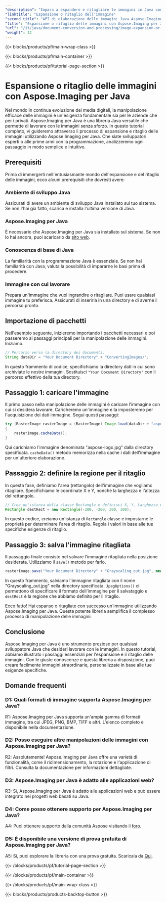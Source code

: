 ```yaml
---
"description": "Impara a espandere e ritagliare le immagini in Java con Aspose.Imaging. Tutorial passo passo per sviluppatori. Migliora le tue capacità di manipolazione delle immagini."
"linktitle": "Espansione o ritaglio dell'immagine"
"second_title": "API di elaborazione delle immagini Java Aspose.Imaging"
"title": "Espansione o ritaglio delle immagini con Aspose.Imaging per Java"
"url": "/it/java/document-conversion-and-processing/image-expansion-or-cropping/"
"weight": 12
---
```


{{< blocks/products/pf/main-wrap-class >}}

{{< blocks/products/pf/main-container >}}

{{< blocks/products/pf/tutorial-page-section >}}

# Espansione o ritaglio delle immagini con Aspose.Imaging per Java

Nel mondo in continua evoluzione dei media digitali, la manipolazione efficace delle immagini è un'esigenza fondamentale sia per le aziende che per i privati. Aspose.Imaging per Java è una libreria Java versatile che permette di lavorare con le immagini senza sforzo. In questo tutorial completo, vi guideremo attraverso il processo di espansione e ritaglio delle immagini utilizzando Aspose.Imaging per Java. Che siate sviluppatori esperti o alle prime armi con la programmazione, analizzeremo ogni passaggio in modo semplice e intuitivo.

## Prerequisiti

Prima di immergerti nell'entusiasmante mondo dell'espansione e del ritaglio delle immagini, ecco alcuni prerequisiti che dovresti avere:

### Ambiente di sviluppo Java

Assicurati di avere un ambiente di sviluppo Java installato sul tuo sistema. Se non l'hai già fatto, scarica e installa l'ultima versione di Java.

### Aspose.Imaging per Java

È necessario che Aspose.Imaging per Java sia installato sul sistema. Se non lo hai ancora, puoi scaricarlo da [sito web](https://releases.aspose.com/imaging/java/).

### Conoscenza di base di Java

La familiarità con la programmazione Java è essenziale. Se non hai familiarità con Java, valuta la possibilità di impararne le basi prima di procedere.

### Immagine con cui lavorare

Prepara un'immagine che vuoi ingrandire o ritagliare. Puoi usare qualsiasi immagine tu preferisca. Assicurati di inserirla in una directory e di averne il percorso pronto.

## Importazione di pacchetti

Nell'esempio seguente, inizieremo importando i pacchetti necessari e poi passeremo ai passaggi principali per la manipolazione delle immagini. Iniziamo.

```java
// Percorso verso la directory dei documenti.
String dataDir = "Your Document Directory" + "ConvertingImages/";
```

In questo frammento di codice, specifichiamo la directory dati in cui sono archiviate le nostre immagini. Sostituisci `"Your Document Directory"` con il percorso effettivo della tua directory.

## Passaggio 1: caricare l'immagine

Il primo passo nella manipolazione delle immagini è caricare l'immagine con cui si desidera lavorare. Caricheremo un'immagine e la imposteremo per l'acquisizione dei dati immagine. Segui questi passaggi:

```java
try (RasterImage rasterImage = (RasterImage) Image.load(dataDir + "aspose-logo.jpg"))
{
    rasterImage.cacheData();
}
```

Qui carichiamo l'immagine denominata "aspose-logo.jpg" dalla directory specificata. `cacheData()` metodo memorizza nella cache i dati dell'immagine per un'ulteriore elaborazione.

## Passaggio 2: definire la regione per il ritaglio

In questa fase, definiamo l'area (rettangolo) dell'immagine che vogliamo ritagliare. Specifichiamo le coordinate X e Y, nonché la larghezza e l'altezza del rettangolo.

```java
// Crea un'istanza della classe Rectangle e definisci X, Y, Larghezza e Altezza del rettangolo
Rectangle destRect = new Rectangle(-200, -200, 300, 300);
```

In questo codice, creiamo un'istanza di `Rectangle` classe e impostarne le proprietà per determinare l'area di ritaglio. Regola i valori in base alle tue specifiche esigenze di ritaglio.

## Passaggio 3: salva l'immagine ritagliata

Il passaggio finale consiste nel salvare l'immagine ritagliata nella posizione desiderata. Utilizziamo il `save()` metodo per farlo. 

```java
rasterImage.save("Your Document Directory" + "Grayscaling_out.jpg", new JpegOptions(), destRect);
```

In questo frammento, salviamo l'immagine ritagliata con il nome "Grayscaling_out.jpg" nella directory specificata. `JpegOptions()` ci permettono di specificare il formato dell'immagine per il salvataggio e `destRect` è la regione che abbiamo definito per il ritaglio.

Ecco fatto! Hai espanso o ritagliato con successo un'immagine utilizzando Aspose.Imaging per Java. Questa potente libreria semplifica il complesso processo di manipolazione delle immagini.

## Conclusione

Aspose.Imaging per Java è uno strumento prezioso per qualsiasi sviluppatore Java che desideri lavorare con le immagini. In questo tutorial, abbiamo illustrato i passaggi essenziali per l'espansione e il ritaglio delle immagini. Con le giuste conoscenze e questa libreria a disposizione, puoi creare facilmente immagini straordinarie, personalizzate in base alle tue esigenze specifiche.

## Domande frequenti

### D1: Quali formati di immagine supporta Aspose.Imaging per Java?
   
R1: Aspose.Imaging per Java supporta un'ampia gamma di formati immagine, tra cui JPEG, PNG, BMP, TIFF e altri. L'elenco completo è disponibile nella documentazione.

### D2: Posso eseguire altre manipolazioni delle immagini con Aspose.Imaging per Java?

R2: Assolutamente! Aspose.Imaging per Java offre una varietà di funzionalità, come il ridimensionamento, la rotazione e l'applicazione di filtri. Consulta la documentazione per informazioni dettagliate.

### D3: Aspose.Imaging per Java è adatto alle applicazioni web?

R3: Sì, Aspose.Imaging per Java è adatto alle applicazioni web e può essere integrato nei progetti web basati su Java.

### D4: Come posso ottenere supporto per Aspose.Imaging per Java?

A4: Puoi ottenere supporto dalla comunità Aspose visitando il [foro](https://forum.aspose.com/).

### D5: È disponibile una versione di prova gratuita di Aspose.Imaging per Java?

A5: Sì, puoi esplorare la libreria con una prova gratuita. Scaricala da [Qui](https://releases.aspose.com/).

{{< /blocks/products/pf/tutorial-page-section >}}

{{< /blocks/products/pf/main-container >}}

{{< /blocks/products/pf/main-wrap-class >}}

{{< blocks/products/products-backtop-button >}}